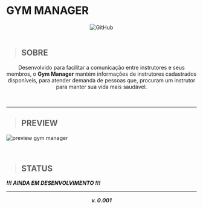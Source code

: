 

**<h1> GYM MANAGER </h1>**

<center>

<img alt="GitHub" src="https://img.shields.io/github/license/Rellyso/gym-manager?color=7159c1">

</center>

<br>

> <h2>SOBRE</h2>

<p align="center">
Desenvolvido para facilitar a comunicação entre instrutores e seus membros, o <b>Gym Manager</b> mantém informações de instrutores cadastrados disponíveis, para atender demanda de pessoas que, procuram um instrutor para manter sua vida mais saudável.
</p>

<br>

----------

> <h2>PREVIEW</h2>

![preview gym manager](https://ik.imagekit.io/rellyson/gym_yU1cNAxpv.gif)

<br>

> <h2>STATUS</h2>

***!!! AINDA EM DESENVOLVIMENTO !!!***

----------

 ***<p align="center">v. 0.001</p>***


